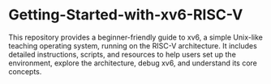 # Getting-Started-with-xv6-RISC-V
This repository provides a beginner-friendly guide to xv6, a simple Unix-like teaching operating system, running on the RISC-V architecture. It includes detailed instructions, scripts, and resources to help users set up the environment, explore the architecture, debug xv6, and understand its core concepts.
